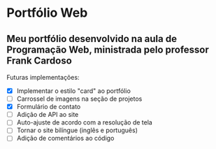 # Portfólio Web
## Meu portfólio desenvolvido na aula de Programação Web, ministrada pelo professor Frank Cardoso

Futuras implementações:
- [x] Implementar o estilo "card" ao portfólio
- [ ] Carrossel de imagens na seção de projetos
- [x] Formulário de contato
- [ ] Adição de API ao site
- [ ] Auto-ajuste de acordo com a resolução de tela
- [ ] Tornar o site bilíngue (inglês e português)
- [ ] Adição de comentários ao código
